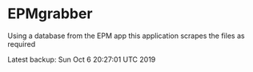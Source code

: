 # EPMgrabber
Using a database from the EPM app this application scrapes the files as required


Latest backup: Sun Oct 6 20:27:01 UTC 2019
